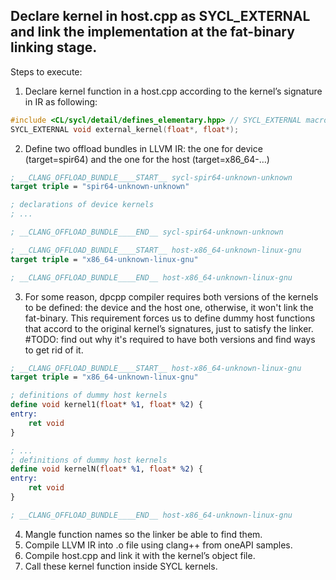 ## Declare kernel in host.cpp as SYCL_EXTERNAL and link the implementation at the fat-binary linking stage.

Steps to execute:
1.	Declare kernel function in a host.cpp according to the kernel’s signature in IR as following:
```c++
#include <CL/sycl/detail/defines_elementary.hpp> // SYCL_EXTERNAL macros
SYCL_EXTERNAL void external_kernel(float*, float*);
```
2.	Define two offload bundles in LLVM IR: the one for device (target=spir64) and the one for the host (target=x86_64-…)
```llvm
; __CLANG_OFFLOAD_BUNDLE____START__ sycl-spir64-unknown-unknown
target triple = "spir64-unknown-unknown"

; declarations of device kernels
; ...

; __CLANG_OFFLOAD_BUNDLE____END__ sycl-spir64-unknown-unknown

; __CLANG_OFFLOAD_BUNDLE____START__ host-x86_64-unknown-linux-gnu
target triple = "x86_64-unknown-linux-gnu"

; __CLANG_OFFLOAD_BUNDLE____END__ host-x86_64-unknown-linux-gnu
```
3.	For some reason, dpcpp compiler requires both versions of the kernels to be defined: the device and the host one, otherwise, it won't link the fat-binary. This requirement forces us to define dummy host functions that accord to the original kernel’s signatures, just to satisfy the linker. #TODO: find out why it's required to have both versions and find ways to get rid of it.
```llvm
; __CLANG_OFFLOAD_BUNDLE____START__ host-x86_64-unknown-linux-gnu
target triple = "x86_64-unknown-linux-gnu"

; definitions of dummy host kernels
define void kernel1(float* %1, float* %2) {
entry:
    ret void
}

; ...
; definitions of dummy host kernels
define void kernelN(float* %1, float* %2) {
entry:
    ret void
}

; __CLANG_OFFLOAD_BUNDLE____END__ host-x86_64-unknown-linux-gnu
```
4.	Mangle function names so the linker be able to find them.
5.	Compile LLVM IR into .o file using clang++ from oneAPI samples.
6.	Compile host.cpp and link it with the kernel’s object file.
7.	Call these kernel function inside SYCL kernels.

